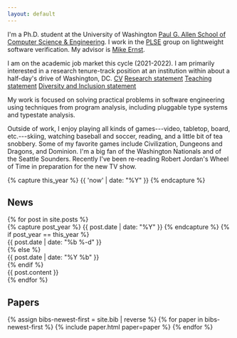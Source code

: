 ```yaml
---
layout: default
---
```


<section id="intro" markdown="1">

I'm a Ph.D. student at the University of Washington
[Paul G. Allen School of Computer Science & Engineering][allen].
I work in the [PLSE][] group on lightweight software verification.
My advisor is [Mike Ernst][mernst].

I am on the academic job market this cycle (2021-2022). I am
primarily interested in a research tenure-track position at an institution
within about a half-day's drive of Washington, DC.
[CV][]
[Research statement][rs]
[Teaching statement][ts]
[Diversity and Inclusion statement][deis]

My work is focused on solving practical problems
in software engineering using techniques from program analysis,
including pluggable type systems and typestate analysis.

Outside of work, I enjoy playing all kinds of games---video, tabletop,
board, etc.---skiing, watching baseball and soccer,
reading, and a little bit of tea snobbery.
Some of my favorite games include Civilization, Dungeons and
Dragons, and Dominion. I'm a big fan of the Washington Nationals
and of the Seattle Sounders. Recently I've been re-reading Robert
Jordan's Wheel of Time in preparation for the new TV show.

[allen]: https://www.cs.washington.edu
[plse]:  http://uwplse.org
[mernst]: https://homes.cs.washington.edu/~mernst/
[cf]: https://checkerframework.org/
[cv]: assets/cv.pdf
[rs]: assets/research_statement.pdf
[ts]: assets/teaching_statement.pdf
[deis]: assets/dei_statement.pdf

</section>

{% capture this_year %} {{ 'now' | date: "%Y" }} {% endcapture %}

<section id="news">
  <h2> News </h2>
  {% for post in site.posts %}
  <div class="news-item">
    {% capture post_year %} {{ post.date | date: "%Y" }} {% endcapture %}
    {% if post_year == this_year %}
      <div class="date"> {{ post.date | date: "%b&nbsp;%-d" }} </div>
    {% else %}
      <div class="date"> {{ post.date | date: "%Y&nbsp;%b" }} </div>
    {% endif %}
      <div class="content"> {{ post.content }} </div>
    </div>
  {% endfor %}
</section>

<section id="papers">
  <h2> Papers </h2>
  <dl>
    {% assign bibs-newest-first = site.bib | reverse %}
    {% for paper in bibs-newest-first %}
      {% include paper.html paper=paper %}
    {% endfor %}
  </dl>
</section>
